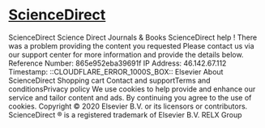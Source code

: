 # [ScienceDirect](https://www.sciencedirect.com/science/article/pii/S2666389923001873)

ScienceDirect Science Direct Journals & Books ScienceDirect help ! There was a problem providing the content you requested Please contact us via our support center for more information and provide the details below. Reference Number: 865e952eba39691f IP Address: 46.142.67.112 Timestamp: ::CLOUDFLARE_ERROR_1000S_BOX:: Elsevier About ScienceDirect Shopping cart Contact and supportTerms and conditionsPrivacy policy We use cookies to help provide and enhance our service and tailor content and ads. By continuing you agree to the use of cookies. Copyright © 2020 Elsevier B.V. or its licensors or contributors. ScienceDirect ® is a registered trademark of Elsevier B.V. RELX Group